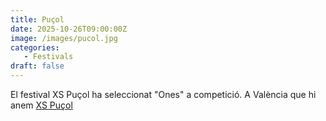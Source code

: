 ```yaml
---
title: Puçol
date: 2025-10-26T09:00:00Z
image: /images/pucol.jpg
categories:
   - Festivals
draft: false
---
```


El festival XS Puçol ha seleccionat "Ones" a competició. A València que hi anem [XS Puçol](https://www.facebook.com/festivalpucolxs/?locale=es_ES "Puçol!")